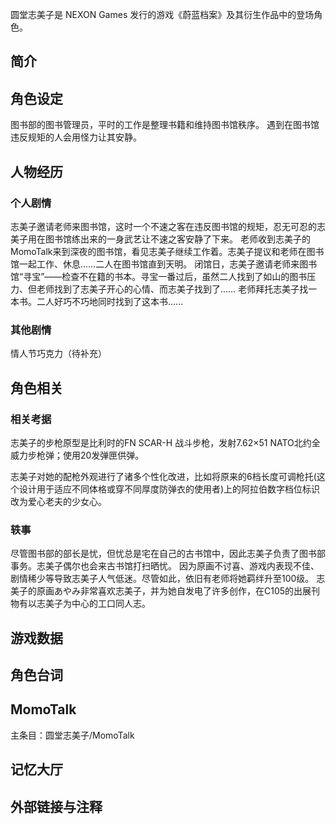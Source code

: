 圆堂志美子是 NEXON Games 发行的游戏《蔚蓝档案》及其衍生作品中的登场角色。

## 简介

## 角色设定
图书部的图书管理员，平时的工作是整理书籍和维持图书馆秩序。
遇到在图书馆违反规矩的人会用怪力让其安静。

## 人物经历

### 个人剧情
志美子邀请老师来图书馆，这时一个不速之客在违反图书馆的规矩，忍无可忍的志美子用在图书馆练出来的一身武艺让不速之客安静了下来。
老师收到志美子的MomoTalk来到深夜的图书馆，看见志美子继续工作着。志美子提议和老师在图书馆一起工作、休息……二人在图书馆直到天明。
闭馆日，志美子邀请老师来图书馆“寻宝”——检查不在籍的书本。寻宝一番过后，虽然二人找到了如山的图书压力、但老师找到了志美子开心的心情、而志美子找到了……
老师拜托志美子找一本书。二人好巧不巧地同时找到了这本书……

### 其他剧情
情人节巧克力（待补充）

## 角色相关

### 相关考据

志美子的步枪原型是比利时的FN SCAR-H 战斗步枪，发射7.62×51 NATO北约全威力步枪弹；使用20发弹匣供弹。

志美子对她的配枪外观进行了诸多个性化改进，比如将原来的6档长度可调枪托(这个设计用于适应不同体格或穿不同厚度防弹衣的使用者)上的阿拉伯数字档位标识改为爱心老夫的少女心。

### 轶事
尽管图书部的部长是忧，但忧总是宅在自己的古书馆中，因此志美子负责了图书部事务。志美子偶尔也会来古书馆打扫晒忧。
因为原画不讨喜、游戏内表现不佳、剧情稀少等导致志美子人气低迷。尽管如此，依旧有老师将她羁绊升至100级。
志美子的原画あやみ非常喜欢志美子，并为她自发电了许多创作，在C105的出展刊物有以志美子为中心的工口同人志。

## 游戏数据

## 角色台词

## MomoTalk
主条目：圆堂志美子/MomoTalk

## 记忆大厅

## 外部链接与注释